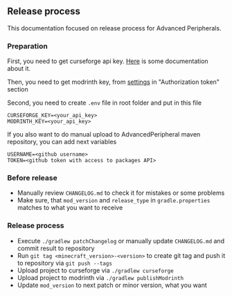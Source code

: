 ## Release process

This documentation focused on release process for Advanced Peripherals. 

### Preparation

First, you need to get curseforge api key. [Here](https://support.curseforge.com/en/support/solutions/articles/9000197321-curseforge-api) is some documentation about it.

Then, you need to get modrinth key, from [settings](https://modrinth.com/dashboard/settings) in "Authorization token" section

Second, you need to create `.env` file in root folder and put in this file

```
CURSEFORGE_KEY=<your_api_key>
MODRINTH_KEY=<your_api_key>
```

If you also want to do manual upload to AdvancedPeripheral maven repository, you can add next variables

```
USERNAME=<github username>
TOKEN=<github token with access to packages API>
```

### Before release

- Manually review `CHANGELOG.md` to check it for mistakes or some problems
- Make sure, that `mod_version` and `release_type` in `gradle.properties` matches to what you want to receive 

### Release process

- Execute `./gradlew patchChangelog` or manually update `CHANGELOG.md` and commit result to repository
- Run `git tag <minecraft_version>-<version>` to create git tag and push it to repository via `git push --tags`
- Upload project to curseforge via `./gradlew curseforge`
- Upload project to modrinth via `./gradlew publishModrinth`
- Update `mod_version` to next patch or minor version, what you want
